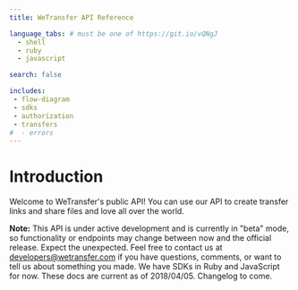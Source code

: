 ```yaml
---
title: WeTransfer API Reference

language_tabs: # must be one of https://git.io/vQNgJ
  - shell
  - ruby
  - javascript

search: false

includes:
 - flow-diagram
 - sdks
 - authorization
 - transfers
#  - errors
---
```


# Introduction

Welcome to WeTransfer's public API! You can use our API to create transfer links and share files and love all over the world.

<aside class="warning"><strong>Note:</strong> This API is under active development and is currently in "beta" mode, so functionality or endpoints may change between now and the official release. Expect the unexpected. Feel free to contact us at <a href="mailto:developers@wetransfer.com">developers@wetransfer.com</a> if you have questions, comments, or want to tell us about something you made. We have SDKs in Ruby and JavaScript for now. These docs are current as of 2018/04/05. Changelog to come.</aside>
